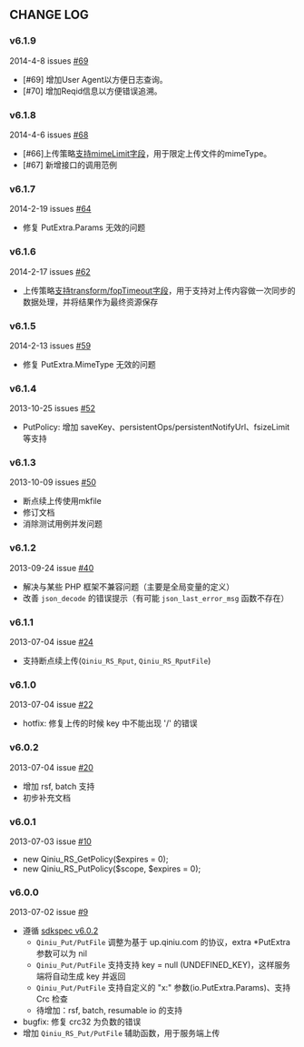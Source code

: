 ## CHANGE LOG

### v6.1.9

2014-4-8 issues [#69](https://github.com/qiniu/php-sdk/pull/69)  

- [#69] 增加User Agent以方便日志查询。  
- [#70] 增加Reqid信息以方便错误追溯。

### v6.1.8

2014-4-6 issues [#68](https://github.com/qiniu/php-sdk/pull/68)

- [#66]上传策略[支持mimeLimit字段](http://developer.qiniu.com/docs/v6/api/reference/security/put-policy.html#put-policy-mime-limit)，用于限定上传文件的mimeType。
- [#67] 新增接口的调用范例

### v6.1.7

2014-2-19 issues [#64](https://github.com/qiniu/php-sdk/pull/64)

- 修复 PutExtra.Params 无效的问题

### v6.1.6

2014-2-17 issues [#62](https://github.com/qiniu/php-sdk/pull/62)

- 上传策略[支持transform/fopTimeout字段](http://developer.qiniu.com/docs/v6/api/reference/security/put-policy.html#put-policy-transform)，用于支持对上传内容做一次同步的数据处理，并将结果作为最终资源保存


### v6.1.5

2014-2-13 issues [#59](https://github.com/qiniu/php-sdk/pull/59)

- 修复 PutExtra.MimeType 无效的问题


### v6.1.4

2013-10-25 issues [#52](https://github.com/qiniu/php-sdk/pull/52)

- PutPolicy: 增加 saveKey、persistentOps/persistentNotifyUrl、fsizeLimit 等支持


### v6.1.3

2013-10-09 issues [#50](https://github.com/qiniu/php-sdk/pull/50)

- 断点续上传使用mkfile
- 修订文档
- 消除测试用例并发问题


### v6.1.2

2013-09-24 issue [#40](https://github.com/qiniu/php-sdk/pull/40)

- 解决与某些 PHP 框架不兼容问题（主要是全局变量的定义）
- 改善 `json_decode` 的错误提示（有可能 `json_last_error_msg` 函数不存在）


### v6.1.1

2013-07-04 issue [#24](https://github.com/qiniu/php-sdk/pull/24)

- 支持断点续上传(`Qiniu_RS_Rput`, `Qiniu_RS_RputFile`)


### v6.1.0

2013-07-04 issue [#22](https://github.com/qiniu/php-sdk/pull/22)

- hotfix: 修复上传的时候 key 中不能出现 '/' 的错误


### v6.0.2

2013-07-04 issue [#20](https://github.com/qiniu/php-sdk/pull/20)

- 增加 rsf, batch 支持
- 初步补充文档


### v6.0.1

2013-07-03 issue [#10](https://github.com/qiniu/php-sdk/pull/10)

- new Qiniu_RS_GetPolicy($expires = 0);
- new Qiniu_RS_PutPolicy($scope, $expires = 0);


### v6.0.0

2013-07-02 issue [#9](https://github.com/qiniu/php-sdk/pull/9)

- 遵循 [sdkspec v6.0.2](https://github.com/qiniu/sdkspec/tree/v6.0.2)
  - `Qiniu_Put/PutFile` 调整为基于 up.qiniu.com 的协议，extra *PutExtra 参数可以为 nil
  - `Qiniu_Put/PutFile` 支持支持 key = null (UNDEFINED_KEY)，这样服务端将自动生成 key 并返回
  - `Qiniu_Put/PutFile` 支持自定义的 "x:" 参数(io.PutExtra.Params)、支持 Crc 检查
  - 待增加：rsf, batch, resumable io 的支持
- bugfix: 修复 crc32 为负数的错误
- 增加 `Qiniu_RS_Put/PutFile` 辅助函数，用于服务端上传

